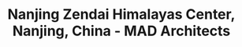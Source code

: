 ---
title: Nanjing Zendai Himalayas Center, Nanjing, China - MAD Architects
layout: entry
presentation: side-by-side
object:
  - id: exrr-2023-103
order: 438
menu: false
---